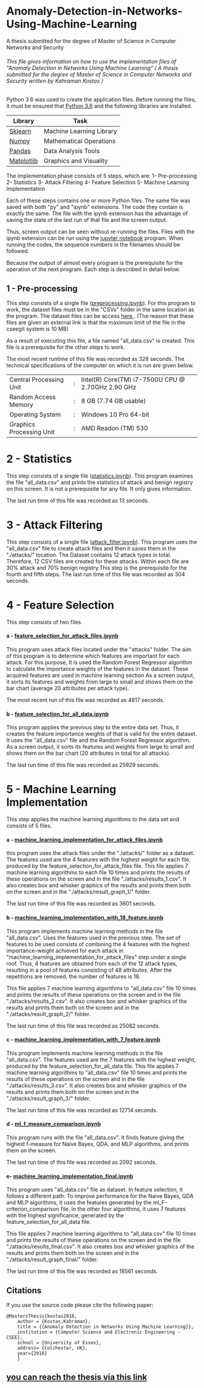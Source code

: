 # Anomaly-Detection-in-Networks-Using-Machine-Learning
A thesis submitted for the degree of Master of Science in Computer Networks and Security
###### This file gives information on how to use the implementation files of "Anomaly Detection in Networks Using Machine Learning" ( A thesis submitted for the degree of Master of Science in Computer Networks and Security written by Kahraman Kostas )


Python 3.6 was used to create the application files. Before running the files, it must be ensured that [Python 3.6](https://www.python.org/downloads/) and the following libraries are installed.

| Library | Task |
| ------ | ------ |
|[ Sklearn ](http://scikit-learn.org/stable/install.html)| Machine Learning Library|
| [ Numpy ](http://www.numpy.org/) |Mathematical Operations|
| [ Pandas  ](https://pandas.pydata.org/pandas-docs/stable/install.html)|  Data Analysis Tools |
| [ Matplotlib ](https://matplotlib.org/users/installing.html) |Graphics and Visuality|


 

The implementation phase consists of 5 steps, which are:
1-	Pre-processing
2-	Statistics
3-	Attack Filtering
4-	Feature Selection
5-	Machine Learning Implementation



Each of these steps contains one or more Python files. The same file was saved with both "py" and "ipynb" extensions. The code they contain is exactly the same. The file with the ipynb extension has the advantage of saving the state of the last run of that file and the screen output.

Thus, screen output can be seen without re-running the files. Files with the ipynb extension can be run using the [jupyter notebook](http://jupyter.org/install) program. When running the codes, the sequence numbers in the filenames should be followed.

Because the output of almost every program is the prerequisite for the operation of the next program. Each step is described in detail below.


## 1 - Pre-processing
This step consists of a single file ([preprocessing.ipynb](https://github.com/bozbil/Anomaly-Detection-in-Networks-Using-Machine-Learning/blob/master/01_preprocessing.ipynb)). For this program to work, the dataset files must be in the "CSVs" folder in the same location as the program. The dataset files can be access  [ here ](https://drive.google.com/open?id=1-uwoKddOHgRxS8vth-nGBqBtz-qzRSAX).  (The reason that these files are given an external link is that the maximum limit of the file in the cseegit system is 10 MB)

As a result of executing this file, a file named "all_data.csv" is created. This file is a prerequisite for the other steps to work.

The most recent runtime of this file was recorded as 328 seconds. The technical specifications of the computer on which it is run are given below.



|  | |   |
| ------ |--|  ------ |
|Central Processing Unit|:|Intel(R) Core(TM) i7-7500U CPU @ 2.70GHz 2.90 GHz|
| Random Access Memory	|:|	8 GB (7.74 GB usable)|
| Operating System	|:|	Windows 10 Pro 64-bit |
| Graphics Processing Unit	|:|	AMD Readon (TM) 530|



# 2 - Statistics
This step consists of a single file ([statistics.ipynb](https://github.com/bozbil/Anomaly-Detection-in-Networks-Using-Machine-Learning/blob/master/02_statistics.ipynb)). This program examines the file "all_data.csv" and prints the statistics of attack and benign registry on this screen. It is not a prerequisite for any file. It only gives information.

The last run time of this file was recorded as 13 seconds.


# 3 - Attack Filtering

This step consists of a single file ([attack_filter.ipynb](https://github.com/bozbil/Anomaly-Detection-in-Networks-Using-Machine-Learning/blob/master/03_attack_filter.ipynb)). This program uses the "all_data.csv" file to create attack files and then it saves them in the "./attacks/" location. The Dataset contains 12 attack types in total. Therefore, 12 CSV files are created for these attacks. Within each file are 30% attack and 70% benign registry.This step is the prerequisite for the fourth and fifth steps.
The last run time of this file was recorded as 304 seconds.


# 4 - Feature Selection

This step consists of two files.


####   a - [feature_selection_for_attack_files.ipynb](https://github.com/bozbil/Anomaly-Detection-in-Networks-Using-Machine-Learning/blob/master/04_1_feature_selection_for_attack_files.ipynb)


This program uses attack files located under the "attacks" folder. The aim of this program is to determine which features are important for each attack. For this purpose, It is used the Random Forest Regressor algorithm to calculate the importance weights of the features in the dataset.
These acquired features are used in machine learning section As a screen output, it sorts its features and weights from large to small and shows them on the bar chart (average 20 attributes per attack type).

The most recent run of this file was recorded as 4817 seconds.


####  b - [feature_selection_for_all_data.ipynb](https://github.com/bozbil/Anomaly-Detection-in-Networks-Using-Machine-Learning/blob/master/04_2_feature_selection_for_all_data.ipynb)


This program applies the previous step to the entire data set. Thus, it creates the feature importance weights of that is valid for the entire dataset. It uses the "all_data.csv" file and the Random Forest Regressor algorithm. As a screen output, it sorts its features and weights from large to small and shows them on the bar chart (20 attributes in total for all attacks).

The last run time of this file was recorded as 25929 seconds.



# 5 -  Machine Learning Implementation
This step applies the machine learning algorithms to the data set and consists of 5 files.



####  a - [machine_learning_implementation_for_attack_files.ipynb](https://github.com/bozbil/Anomaly-Detection-in-Networks-Using-Machine-Learning/blob/master/05_1_machine_learning_implementation_for_attack_files%20.ipynb)



this program uses the attack files under the "./attacks/" folder as a dataset. The features used are the 4 features with the highest weight for each file, produced by the feature_selection_for_attack_files file.  This file applies 7 machine learning algorithms to each file 10 times and prints the results of these operations on the screen and in the file "./attacks/results_1.csv". It also creates box and whisker graphics of the results and prints them both on the screen and in the "./attacks/result_graph_1/" folder.

The last run time of this file was recorded as 3601 seconds.


####  b - [machine_learning_implementation_with_18_feature.ipynb](https://github.com/bozbil/Anomaly-Detection-in-Networks-Using-Machine-Learning/blob/master/05_2_machine_learning_implementation_with_18_feature.ipynb)



This program implements machine learning methods in the file "all_data.csv". Uses the features used in the previous step. The set of features to be used consists of combining the 4 features with the highest importance-weight achieved for each attack in "machine_learning_implementation_for_attack_files"  step under a single roof. Thus, 4 features are obtained from each of the 12 attack types, resulting in a pool of features consisting of 48 attributes. After the repetitions are removed, the number of features is 18. 

This file applies 7 machine learning algorithms to "all_data.csv" file 10 times and prints the results of these operations on the screen and in the file "./attacks/results_2.csv". It also creates box and whisker graphics of the results and prints them both on the screen and in the "./attacks/result_graph_2/" folder.

The last run time of this file was recorded as 25082 seconds.



####  c -  [machine_learning_implementation_with_7_feature.ipynb](https://github.com/bozbil/Anomaly-Detection-in-Networks-Using-Machine-Learning/blob/master/05_3_machine_learning_implementation_with_7_feature.ipynb)



This program implements machine learning methods in the file "all_data.csv". The features used are the 7 features with the highest weight, produced by the feature_selection_for_all_data file. 
This file applies 7 machine learning algorithms to "all_data.csv" file 10 times and prints the results of these operations on the screen and in the file "./attacks/results_3.csv". It also creates box and whisker graphics of the results and prints them both on the screen and in the "./attacks/result_graph_3/" folder.

The last run time of this file was recorded as 12714 seconds.



####  d -  [ml_f_measure_comparison.ipynb](https://github.com/bozbil/Anomaly-Detection-in-Networks-Using-Machine-Learning/blob/master/05_4_ml_f_measure_comparison.ipynb)




This program runs with the file "all_data.csv". It finds feature giving the highest f-measure for Naive Bayes, QDA, and MLP algorithms, and prints them on the screen.

The last run time of this file was recorded as 2092 seconds.


####  e-  [machine_learning_implementation_final.ipynb](https://github.com/bozbil/Anomaly-Detection-in-Networks-Using-Machine-Learning/blob/master/05_4_ml_f_measure_comparison.ipynb)


This program uses "all_data.csv" file as dataset. In feature selection, it follows a different path. To improve performance for the Naive Bayes, QDA and MLP algorithms, it uses the features generated by the ml_F-criterion_comparison file. In the other four algorithms, it uses 7 features with the highest significance, generated by the feature_selection_for_all_data file.

This file applies 7 machine learning algorithms to "all_data.csv" file 10 times and prints the results of these operations on the screen and in the file "./attacks/results_final.csv". It also creates box and whisker graphics of the results and prints them both on the screen and in the "./attacks/result_graph_final/" folder.

The last run time of this file was recorded as 18561 seconds.


## Citations
If you use the source code please cite the following paper:

```
@MastersThesis{kostas2018,
    author = {Kostas,Kahraman},
    title = {{Anomaly Detection in Networks Using Machine Learning}},
    institution = {Computer Science and Electronic Engineering - CSEE},
    school = {University of Essex},
    address= {Colchester, UK},
    year={2018}
    }
```




##  [you can reach the thesis via this link](https://github.com/bozbil/Anomaly-Detection-in-Networks-Using-Machine-Learning/blob/master/Anomaly_Detection_in_Networks_Using_Machine_Learning.pdf)


